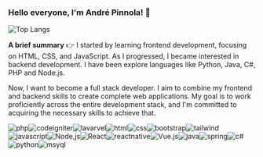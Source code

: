 ### Hello everyone, I'm André Pinnola! 👋


![Top Langs](https://github-readme-stats.vercel.app/api/top-langs/?username=Andreluiz94-byte&langs_count=8)


**A brief summary** 👉
I started by learning frontend development, focusing on HTML, CSS, and JavaScript. As I progressed, I became interested in backend development. I have been explore languages like Python, Java, C#, PHP and Node.js.

Now, I want to become a full stack developer. I aim to combine my frontend and backend skills to create complete web applications. My goal is to work proficiently across the entire development stack, and I'm committed to acquiring the necessary skills to achieve that.


![php](https://img.shields.io/badge/PHP-777BB4?style=for-the-badge&logo=php&logoColor=white)![codeigniter](https://camo.githubusercontent.com/d928a9ba5c5337b2f1135d7ca40108ab2c1bb852d385ef30dafbda0126b11450/68747470733a2f2f692e6962622e636f2f5a4e7a714e6e642f636f646569676e697465722e706e67)![lavarvel](https://img.shields.io/badge/Laravel-FF2D20?style=for-the-badge&logo=laravel&logoColor=white)![html](https://img.shields.io/badge/HTML5-E34F26?style=for-the-badge&logo=html5&logoColor=white)![css](https://img.shields.io/badge/CSS-239120?&style=for-the-badge&logo=css3&logoColor=white)![bootstrap](https://img.shields.io/badge/Bootstrap-563D7C?style=for-the-badge&logo=bootstrap&logoColor=white)![tailwind](https://img.shields.io/badge/Tailwind_CSS-38B2AC?style=for-the-badge&logo=tailwind-css&logoColor=white)![javascript](https://img.shields.io/badge/JavaScript-F7DF1E?style=for-the-badge&logo=javascript&logoColor=black)![Node,js](https://img.shields.io/badge/Node.js-43853D?style=for-the-badge&logo=node.js&logoColor=white)![React](https://img.shields.io/badge/React-20232A?style=for-the-badge&logo=react&logoColor=61DAFB)![reactnative](https://img.shields.io/badge/React_Native-20232A?style=for-the-badge&logo=react&logoColor=61DAFB)![Vue.js](https://img.shields.io/badge/Vue.js-35495E?style=for-the-badge&logo=vue.js&logoColor=4FC08D)![java](https://img.shields.io/badge/Java-ED8B00?style=for-the-badge&logo=openjdk&logoColor=white)![spring](https://img.shields.io/badge/Spring-6DB33F?style=for-the-badge&logo=spring&logoColor=white)![c#](https://img.shields.io/badge/C%23-239120?style=for-the-badge&logo=c-sharp&logoColor=white)![python](https://img.shields.io/badge/Python-3776AB?style=for-the-badge&logo=python&logoColor=white)![msyql](https://camo.githubusercontent.com/8e95fa9339fdc75e3c7db55cbf3906960b26342b7437b61696534e10c6df436e/68747470733a2f2f692e6962622e636f2f353167545137792f6d7973716c2e706e67)

